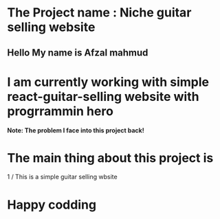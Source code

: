 # The Project name : Niche guitar selling website

## Hello My name is Afzal mahmud
# I am currently working with simple react-guitar-selling website with progrrammin hero

**Note: The problem I face into this project back!**


# The main thing about this project is
1 / This is a simple guitar selling wbsite 

# Happy codding
